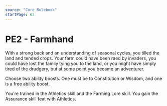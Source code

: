 ```yaml
---
source: "Core Rulebook"
startPage: 62
---
```

# PE2 - Farmhand
With a strong back and an understanding of seasonal cycles, you tilled the land and tended crops. Your farm could have been raed by invaders, you could have lost the family tying you to the land, or you might have simply tired of the drudgery, but at some point you became an adventurer.

Choose two ability boosts. One must be to Constitution or Wisdom, and one is a free ability boost.

You're trained in the Athletics skill and the Farming Lore skill. You gain the Assurance skill feat with Athletics.